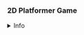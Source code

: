 ### 2D Platformer Game
<details>
<summary>Info</summary>

- IDE: Netbeans IDE 17
- Build System: Maven
- Project Management app: Jira 
- Java Version: JDK 18
</details>